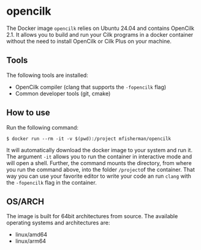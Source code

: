 # opencilk
The Docker image `opencilk` relies on Ubuntu 24.04 and contains OpenCilk 2.1.
It allows you to build and run your Cilk programs in a docker container without the need to install OpenCilk or Cilk Plus on your machine.

## Tools
The following tools are installed:
- OpenCilk compiler (clang that supports the `-fopencilk` flag)
- Common developer tools (git, cmake)

## How to use
Run the following command:
```
$ docker run --rm -it -v $(pwd):/project mfisherman/opencilk
```
It will automatically download the docker image to your system and run it.
The argument `-it` allows you to run the container in interactive mode and will open a shell.
Further, the command mounts the directory, from where you run the command above, into the folder `/project`of the container.
That way you can use your favorite editor to write your code an run `clang` with the `-fopencilk` flag in the container.

## OS/ARCH
The image is built for 64bit architectures from source.
The available operating systems and architectures are:

- linux/amd64
- linux/arm64
